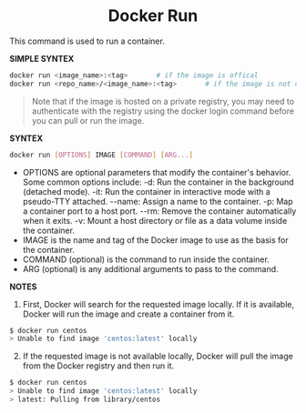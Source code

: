 <h1 align="center"> Docker Run </h1>

This command is used to run a container.

**SIMPLE SYNTEX**
```bash
docker run <image_name>:<tag>       # if the image is offical
docker run <repo_name>/<image_name>:<tag>       # if the image is not official
```

> Note that if the image is hosted on a private registry, you may need to authenticate with the registry using the docker login command before you can pull or run the image.

**SYNTEX**
```bash
docker run [OPTIONS] IMAGE [COMMAND] [ARG...]
```

- OPTIONS are optional parameters that modify the container's behavior. Some common options include:
    -d: Run the container in the background (detached mode).
    -it: Run the container in interactive mode with a pseudo-TTY attached.
    --name: Assign a name to the container.
    -p: Map a container port to a host port.
    --rm: Remove the container automatically when it exits.
    -v: Mount a host directory or file as a data volume inside the container.
- IMAGE is the name and tag of the Docker image to use as the basis for the container.
- COMMAND (optional) is the command to run inside the container.
- ARG (optional) is any additional arguments to pass to the command.


**NOTES**
1. First, Docker will search for the requested image locally. If it is available, Docker will run the image and create a container from it.

```bash
$ docker run centos
> Unable to find image 'centos:latest' locally
```
2. If the requested image is not available locally, Docker will pull the image from the Docker registry and then run it.

```bash
$ docker run centos
> Unable to find image 'centos:latest' locally
> latest: Pulling from library/centos
```